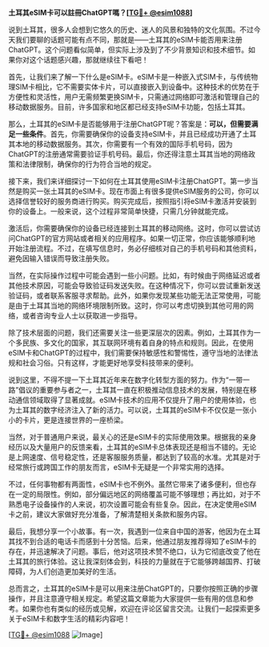 **土耳其eSIM卡可以註冊ChatGPT嗎？[[TG💪+ @esim1088](https://t.me/s/esim1088)]**

说到土耳其，很多人会想到它悠久的历史、迷人的风景和独特的文化氛围。不过今天我们要聊的话题可能有点不同，那就是——土耳其的eSIM卡能否用来注册ChatGPT。这个问题看似简单，但实际上涉及到了不少背景知识和技术细节。如果你对这个话题感兴趣，那就继续往下看吧！

首先，让我们来了解一下什么是eSIM卡。eSIM卡是一种嵌入式SIM卡，与传统物理SIM卡相比，它不需要实体卡片，可以直接嵌入到设备中。这种技术的优势在于方便性和灵活性，用户无需频繁更换SIM卡，只需通过网络即可激活和管理自己的移动数据服务。目前，许多国家和地区都已经支持eSIM卡功能，包括土耳其。

那么，土耳其的eSIM卡是否能够用于注册ChatGPT呢？答案是：**可以，但需要满足一些条件**。首先，你需要确保你的设备支持eSIM卡，并且已经成功开通了土耳其本地的移动数据服务。其次，你需要有一个有效的国际手机号码，因为ChatGPT的注册通常需要验证手机号码。最后，你还得注意土耳其当地的网络政策和法律限制，确保你的行为符合当地的规定。

接下来，我们来详细探讨一下如何在土耳其使用eSIM卡注册ChatGPT。第一步当然是购买一张土耳其的eSIM卡。现在市面上有很多提供eSIM服务的公司，你可以选择信誉较好的服务商进行购买。购买完成后，按照指引将eSIM卡激活并安装到你的设备上。一般来说，这个过程非常简单快捷，只需几分钟就能完成。

激活后，你需要确保你的设备已经连接到土耳其的移动网络。这时，你可以尝试访问ChatGPT的官方网站或者相关的应用程序。如果一切正常，你应该能够顺利地开始注册流程。不过，在填写信息时，务必仔细核对自己的手机号码和其他资料，避免因输入错误而导致注册失败。

当然，在实际操作过程中可能会遇到一些小问题。比如，有时候由于网络延迟或者其他技术原因，可能会导致验证码发送失败。在这种情况下，你可以尝试重新发送验证码，或者联系客服寻求帮助。此外，如果你发现某些功能无法正常使用，可能是由于土耳其当地的网络环境限制所致。这时，你可以考虑切换到其他可用的网络，或者咨询专业人士以获取进一步指导。

除了技术层面的问题，我们还需要关注一些更深层次的因素。例如，土耳其作为一个多民族、多文化的国家，其互联网环境有着自身的特点和规则。因此，在使用eSIM卡和ChatGPT的过程中，我们需要保持敏感性和警惕性，遵守当地的法律法规和社会习俗。只有这样，才能更好地享受科技带来的便利。

说到这里，不得不提一下土耳其近年来在数字化转型方面的努力。作为“一带一路”倡议的重要参与者之一，土耳其一直在积极推动信息技术的发展，特别是在移动通信领域取得了显著成就。eSIM卡技术的应用不仅提升了用户的使用体验，也为土耳其的数字经济注入了新的活力。可以说，土耳其的eSIM卡不仅仅是一张小小的卡片，更是连接世界的一座桥梁。

当然，对于普通用户来说，最关心的还是eSIM卡的实际使用效果。根据我的亲身经历以及大量用户的反馈来看，土耳其的eSIM卡总体表现还是相当不错的。无论是上网速度、信号稳定性，还是客服服务质量，都达到了较高的水准。尤其是对于经常旅行或跨国工作的朋友而言，eSIM卡无疑是一个非常实用的选择。

不过，任何事物都有两面性，eSIM卡也不例外。虽然它带来了诸多便利，但也存在一定的局限性。例如，部分偏远地区的网络覆盖可能不够理想；再比如，对于不熟悉电子设备操作的人来说，初次设置可能会有些复杂。因此，在决定使用eSIM卡之前，建议大家做好充分准备，了解清楚相关条款和服务内容。

最后，我想分享一个小故事。有一次，我遇到一位来自中国的游客，他因为在土耳其找不到合适的电话卡而感到十分苦恼。后来，他通过朋友推荐得知了eSIM卡的存在，并迅速解决了问题。事后，他对这项技术赞不绝口，认为它彻底改变了他在土耳其的旅行体验。这让我深刻体会到，科技的力量就在于它能够跨越国界、打破障碍，为人们创造更加美好的生活。

总而言之，土耳其的eSIM卡是可以用来注册ChatGPT的，只要你按照正确的步骤操作，并且注意遵守相关规定。希望这篇文章能为大家提供一些有用的信息和参考。如果你也有类似的经历或见解，欢迎在评论区留言交流。让我们一起探索更多关于eSIM卡和数字生活的精彩内容吧！

[[TG💪+ @esim1088](https://t.me/s/esim1088) ![Image](https://i.postimg.cc/4NQfJmqS/Snipaste-2025-05-13-00-14-12.png)]